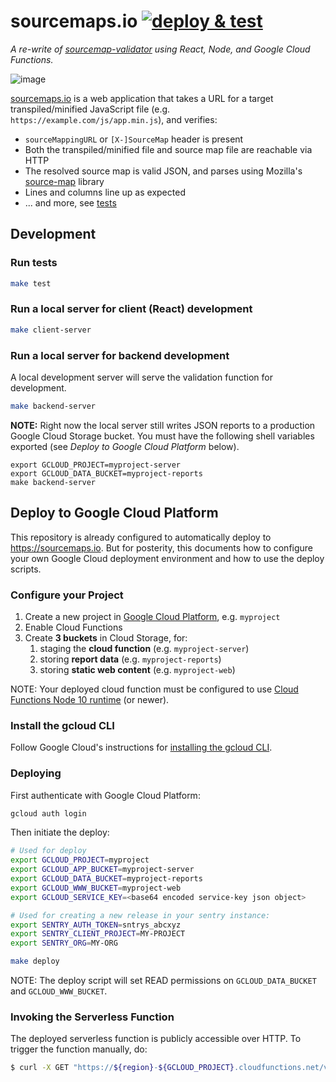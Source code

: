 # sourcemaps.io [![deploy & test](https://github.com/getsentry/sourcemaps.io/actions/workflows/deploy.yml/badge.svg)](https://github.com/getsentry/sourcemaps.io/actions/workflows/deploy.yml)

_A re-write of [sourcemap-validator](https://github.com/mattrobenolt/sourcemap-validator) using React, Node, and Google Cloud Functions._

![image](https://user-images.githubusercontent.com/2153/28230025-2d1c756e-689a-11e7-8e57-e1078820103c.png)

[sourcemaps.io](http://v2.sourcemaps.io) is a web application that takes a URL for a target transpiled/minified JavaScript file (e.g. `https://example.com/js/app.min.js`), and verifies:

- `sourceMappingURL` or `[X-]SourceMap` header is present
- Both the transpiled/minified file and source map file are reachable via HTTP
- The resolved source map is valid JSON, and parses using Mozilla's [source-map](https://github.com/mozilla/source-map) library
- Lines and columns line up as expected
- ... and more, see [tests](/tests)

## Development

### Run tests

```bash
make test
```

### Run a local server for client (React) development

```bash
make client-server
```

### Run a local server for backend development

A local development server will serve the validation function for development.

```bash
make backend-server
```

**NOTE:** Right now the local server still writes JSON reports to a production Google Cloud Storage bucket. You must have the following shell variables exported (see _Deploy to Google Cloud Platform_ below).

```
export GCLOUD_PROJECT=myproject-server
export GCLOUD_DATA_BUCKET=myproject-reports
make backend-server
```

## Deploy to Google Cloud Platform

This repository is already configured to automatically deploy to https://sourcemaps.io. But for posterity, this documents how to configure your own Google Cloud deployment environment and how to use the deploy scripts.

### Configure your Project

1. Create a new project in [Google Cloud Platform](https://cloud.google.com/), e.g. `myproject`
2. Enable Cloud Functions
3. Create **3 buckets** in Cloud Storage, for:
   1. staging the **cloud function** (e.g. `myproject-server`)
   1. storing **report data** (e.g. `myproject-reports`)
   1. storing **static web content** (e.g. `myproject-web`)

NOTE: Your deployed cloud function must be configured to use [Cloud Functions Node 10 runtime](https://cloud.google.com/functions/docs/concepts/nodejs-10-runtime) (or newer).

### Install the gcloud CLI

Follow Google Cloud's instructions for [installing the gcloud CLI](https://cloud.google.com/sdk/docs/install).

### Deploying

First authenticate with Google Cloud Platform:

```bash
gcloud auth login
```

Then initiate the deploy:

```bash
# Used for deploy
export GCLOUD_PROJECT=myproject
export GCLOUD_APP_BUCKET=myproject-server
export GCLOUD_DATA_BUCKET=myproject-reports
export GCLOUD_WWW_BUCKET=myproject-web
export GCLOUD_SERVICE_KEY=<base64 encoded service-key json object>

# Used for creating a new release in your sentry instance:
export SENTRY_AUTH_TOKEN=sntrys_abcxyz
export SENTRY_CLIENT_PROJECT=MY-PROJECT
export SENTRY_ORG=MY-ORG

make deploy
```

NOTE: The deploy script will set READ permissions on `GCLOUD_DATA_BUCKET` and `GCLOUD_WWW_BUCKET`.

### Invoking the Serverless Function

The deployed serverless function is publicly accessible over HTTP. To trigger the function manually, do:

```bash
$ curl -X GET "https://${region}-${GCLOUD_PROJECT}.cloudfunctions.net/validateSourceFile?url=http://example.org/static/app.js"
```

